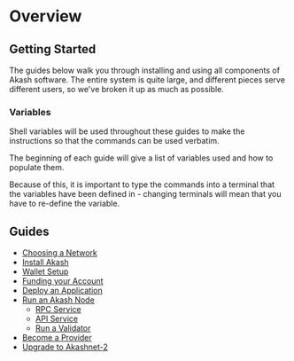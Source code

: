 # Overview

## Getting Started

The guides below walk you through installing and using all components of Akash software. The entire system is quite large, and different pieces serve different users, so we've broken it up as much as possible.

### Variables

Shell variables will be used throughout these guides to make the instructions so that the commands can be used verbatim.

The beginning of each guide will give a list of variables used and how to populate them.

Because of this, it is important to type the commands into a terminal that the variables have been defined in - changing terminals will mean that you have to re-define the variable.

## Guides

* [Choosing a Network](version.md)
* [Install Akash](install.md)
* [Wallet Setup](wallet.md)
* [Funding your Account](funding.md)
* [Deploy an Application](https://github.com/ovrclk/docs/tree/7d988371c4b3ebbb350ce65c58f6ca1615250e5a/guides/deploy.md)
* [Run an Akash Node](node/)
  * [RPC Service](node/rpc-service.md)
  * [API Service](node/api-service.md)
  * [Run a Validator](node/validator.md)
* [Become a Provider](https://github.com/ovrclk/docs/tree/baa567d7867868a51955ea3ae8a17d23d3f60293/guides/provider.md)
* [Upgrade to Akashnet-2](https://github.com/ovrclk/docs/tree/baa567d7867868a51955ea3ae8a17d23d3f60293/guides/upgrade-mainnet.md)

